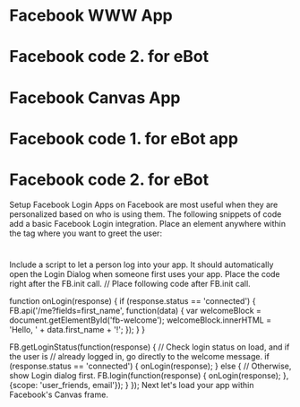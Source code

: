 
# Facebook WWW App
<script>
  window.fbAsyncInit = function() {
    FB.init({
      appId      : '227483767615299',
      xfbml      : true,
      version    : 'v2.6'
    });
  };

  (function(d, s, id){
     var js, fjs = d.getElementsByTagName(s)[0];
     if (d.getElementById(id)) {return;}
     js = d.createElement(s); js.id = id;
     js.src = "//connect.facebook.net/en_US/sdk.js";
     fjs.parentNode.insertBefore(js, fjs);
   }(document, 'script', 'facebook-jssdk'));
</script>


# Facebook code 2. for eBot 
<div
  class="fb-like"
  data-share="true"
  data-width="450"
  data-show-faces="true">
</div>


# Facebook Canvas App

# Facebook code 1. for eBot app

<script>
  window.fbAsyncInit = function() {
    FB.init({
      appId      : '1749294911956622',
      xfbml      : true,
      version    : 'v2.6'
    });

    // ADD ADDITIONAL FACEBOOK CODE HERE
  };

  (function(d, s, id){
     var js, fjs = d.getElementsByTagName(s)[0];
     if (d.getElementById(id)) {return;}
     js = d.createElement(s); js.id = id;
     js.src = "//connect.facebook.net/en_US/sdk.js";
     fjs.parentNode.insertBefore(js, fjs);
   }(document, 'script', 'facebook-jssdk'));
</script>


# Facebook code 2. for eBot

Setup Facebook Login
Apps on Facebook are most useful when they are personalized based on who is using them. The following snippets of code add a basic Facebook Login integration.
Place an element anywhere within the <body> tag where you want to greet the user:
<h1 id="fb-welcome"></h1>
Include a script to let a person log into your app. It should automatically open the Login Dialog when someone first uses your app. Place the code right after the FB.init call.
// Place following code after FB.init call.

function onLogin(response) {
  if (response.status == 'connected') {
    FB.api('/me?fields=first_name', function(data) {
      var welcomeBlock = document.getElementById('fb-welcome');
      welcomeBlock.innerHTML = 'Hello, ' + data.first_name + '!';
    });
  }
}

FB.getLoginStatus(function(response) {
  // Check login status on load, and if the user is
  // already logged in, go directly to the welcome message.
  if (response.status == 'connected') {
    onLogin(response);
  } else {
    // Otherwise, show Login dialog first.
    FB.login(function(response) {
      onLogin(response);
    }, {scope: 'user_friends, email'});
  }
});
Next let's load your app within Facebook's Canvas frame.
